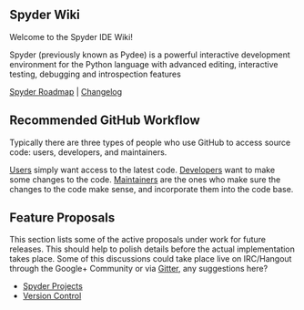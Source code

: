 ## Spyder Wiki
Welcome to the Spyder IDE Wiki!

Spyder (previously known as Pydee) is a powerful interactive development environment for the Python language with advanced editing, interactive testing, debugging and introspection features

[Spyder Roadmap](https://github.com/spyder-ide/spyder/wiki/Roadmap) | [Changelog](https://github.com/spyder-ide/spyder/wiki/Changelog)

## Recommended GitHub Workflow
Typically there are three types of people who use GitHub to access source code:
users, developers, and maintainers. 

[Users](https://github.com/spyder-ide/spyder/wiki/Github-Recommended-Workflow#Users) simply want access to the latest
code. [Developers](https://github.com/spyder-ide/spyder/wiki/Github-Recommended-Workflow#Developers) want to make some changes to the code. [Maintainers](https://github.com/spyder-ide/spyder/wiki/Github-Recommended-Workflow#Maintainers) are the
ones who make sure the changes to the code make sense, and incorporate them
into the code base.

## Feature Proposals
This section lists some of the active proposals under work for future releases. This should help to polish details before the actual implementation takes place. Some of this discussions could take place live on IRC/Hangout through the Google+ Community or via [Gitter](https://gitter.im/), any suggestions here?

* [Spyder Projects](https://github.com/spyder-ide/spyder/wiki/Projects-Proposal)
* [Version Control](https://github.com/spyder-ide/spyder/wiki/Version-Control-Proposal)